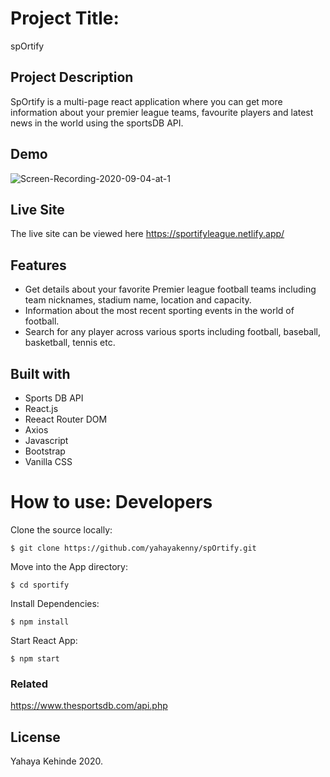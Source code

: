 # Project Title: 
spOrtify

## Project Description
SpOrtify is a multi-page react application where you can get more information about your premier league teams, favourite players and latest news in the world using the sportsDB API.

## Demo
![Screen-Recording-2020-09-04-at-1](https://user-images.githubusercontent.com/63402676/92229684-c1fdc300-eea1-11ea-90f0-ff389dd9a997.gif)


## Live Site
The live site can be viewed here https://sportifyleague.netlify.app/

## Features
-  Get details about your favorite Premier league football teams including team nicknames, stadium name, location and capacity. 
-  Information about the most recent sporting events in the world of football.
-  Search for any player across various sports including football, baseball, basketball, tennis etc. 


## Built with
- Sports DB API
- React.js
- Reeact Router DOM
- Axios
- Javascript
- Bootstrap
- Vanilla CSS


# How to use: Developers

Clone the source locally:
```
$ git clone https://github.com/yahayakenny/spOrtify.git
```
Move into the App directory:

```
$ cd sportify
```

Install Dependencies:

```
$ npm install
```

Start React App:
```
$ npm start
```

### Related
https://www.thesportsdb.com/api.php


## License
Yahaya Kehinde 2020.
